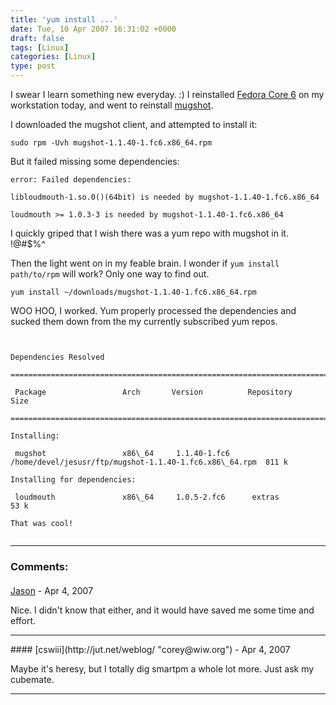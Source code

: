 ```yaml
---
title: 'yum install ...'
date: Tue, 10 Apr 2007 16:31:02 +0000
draft: false
tags: [Linux]
categories: [Linux]
type: post
---
```


I swear I learn something new everyday. :) I reinstalled [Fedora Core 6](http://fedoraproject.org/wiki/) on my workstation today, and went to reinstall [mugshot](http://mugshot.org/main).

I downloaded the mugshot client, and attempted to install it:

`sudo rpm -Uvh mugshot-1.1.40-1.fc6.x86_64.rpm`

But it failed missing some dependencies:

`error: Failed dependencies:`

`libloudmouth-1.so.0()(64bit) is needed by mugshot-1.1.40-1.fc6.x86_64`

`loudmouth >= 1.0.3-3 is needed by mugshot-1.1.40-1.fc6.x86_64`

I quickly griped that I wish there was a yum repo with mugshot in it. !@#$%^

Then the light went on in my feable brain. I wonder if `yum install path/to/rpm` will work? Only one way to find out.

`yum install ~/downloads/mugshot-1.1.40-1.fc6.x86_64.rpm`

WOO HOO, I worked. Yum properly processed the dependencies and sucked them down from the my currently subscribed yum repos.

```


Dependencies Resolved

=============================================================================

 Package                 Arch       Version          Repository        Size

=============================================================================

Installing:

 mugshot                 x86\_64     1.1.40-1.fc6     /home/devel/jesusr/ftp/mugshot-1.1.40-1.fc6.x86\_64.rpm  811 k

Installing for dependencies:

 loudmouth               x86\_64     1.0.5-2.fc6      extras             53 k

That was cool!


```
---
### Comments:
#### 
[Jason](http://glutt.com "jlc@glutt.com") - <time datetime="2007-04-12 00:39:17">Apr 4, 2007</time>

Nice. I didn't know that either, and it would have saved me some time and effort.
<hr />
#### 
[cswiii](http://jut.net/weblog/ "corey@wiw.org") - <time datetime="2007-04-12 23:17:42">Apr 4, 2007</time>

Maybe it's heresy, but I totally dig smartpm a whole lot more. Just ask my cubemate.
<hr />
